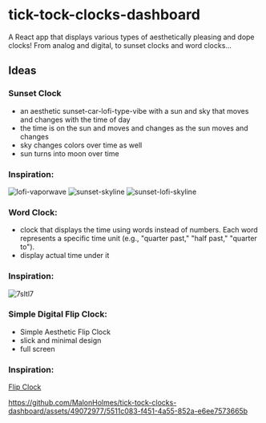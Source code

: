 # tick-tock-clocks-dashboard
A React app that displays various types of aesthetically pleasing and dope clocks! From analog and digital, to sunset clocks and word clocks...

## Ideas

### Sunset Clock 
- an aesthetic sunset-car-lofi-type-vibe with a sun and sky that moves and changes with the time of day
- the time is on the sun and moves and changes as the sun moves and changes
- sky changes colors over time as well
- sun turns into moon over time

### Inspiration:
![lofi-vaporwave](https://github.com/MalonHolmes/tick-tock-clocks-dashboard/assets/49072977/c5285b63-a620-4918-b2d4-b244bd6a9739)
![sunset-skyline](https://github.com/MalonHolmes/tick-tock-clocks-dashboard/assets/49072977/09eede88-ff39-4958-8636-16c94e2a9967)
![sunset-lofi-skyline](https://github.com/MalonHolmes/tick-tock-clocks-dashboard/assets/49072977/460fdea9-0e98-4708-a76d-6cd3483aec70)


### Word Clock:
 - clock that displays the time using words instead of numbers. Each word represents a specific time unit (e.g., "quarter past," "half past," "quarter to").
 - display actual time under it

### Inspiration:

![7sltl7](https://github.com/MalonHolmes/tick-tock-clocks-dashboard/assets/49072977/6fddcdd3-2dec-480d-a7db-b0aa6b531402)

### Simple Digital Flip Clock:
- Simple Aesthetic Flip Clock
- slick and minimal design
- full screen

### Inspiration:

[Flip Clock](https://flipclock.tk/)

https://github.com/MalonHolmes/tick-tock-clocks-dashboard/assets/49072977/5511c083-f451-4a55-852a-e6ee7573665b


